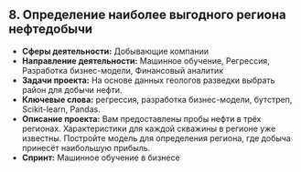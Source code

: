 ## 8. Определение наиболее выгодного региона нефтедобычи

- **Сферы деятельности:** Добывающие компании
- **Направление деятельности:** Машинное обучение, Регрессия, Разработка бизнес-модели, Финансовый аналитик
- **Задачи проекта:** На основе данных геологов разведки выбрать район для добычи нефти.
- **Ключевые слова:** регрессия, разработка бизнес-модели, бутстреп, Scikit-learn, Pandas.
- **Описание проекта:** Вам предоставлены пробы нефти в трёх регионах. Характеристики для каждой скважины в регионе уже известны. Постройте модель для определения региона, где добыча принесёт наибольшую прибыль. 
- **Спринт:** Машинное обучение в бизнесе


